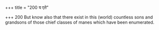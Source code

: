 +++
title = "200 य एते"

+++
200	But know also that there exist in this (world) countless sons and grandsons of those chief classes of manes which have been enumerated.
